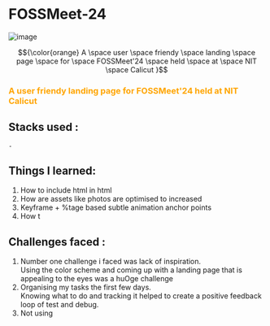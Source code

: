 # FOSSMeet-24

![image](https://github.com/vk-tori/FOSSMeet-24/assets/139075087/4db648a6-9fa4-4f47-8384-96c8039454cc)



$${\color{orange} A \space user \space friendy \space landing \space page \space for \space FOSSMeet'24 \space held \space at \space NIT \space Calicut }$$
<h3 style="color:orange;">
    A user friendy landing page for FOSSMeet'24 held at NIT Calicut
</h3>


## Stacks used :
    - 

## Things I learned:

  1. How to include html in html
  2. How are assets like photos are optimised to increased
  3. Keyframe + %tage based subtle animation anchor points
  4. How t

## Challenges faced :
  1. Number one challenge i faced was lack of inspiration. </br> Using the color scheme and coming up with a landing page that is appealing to the eyes was a huOge challenge
  2. Organising my tasks the first few days. </br>   Knowing what to do and tracking it helped to create a positive feedback loop of test and debug.
  3. Not using
